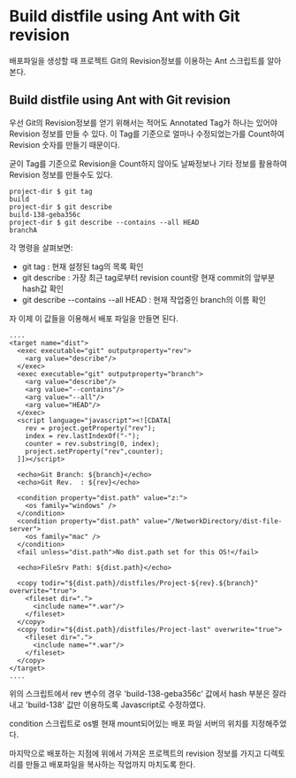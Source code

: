 # Build distfile using Ant with Git revision

배포파일을 생성할 때 프로젝트 Git의 Revision정보를 이용하는 Ant 스크립트를 알아본다.

## Build distfile using Ant with Git revision

우선 Git의 Revision정보를 얻기 위해서는 적어도 Annotated Tag가 하나는 있어야 Revision 정보를 만들 수
있다. 이 Tag를 기준으로 얼마나 수정되었는가를 Count하여 Revision 숫자를 만들기 때문이다.

굳이 Tag를 기준으로 Revision을 Count하지 않아도 날짜정보나 기타 정보를 활용하여 Revision 정보를 만들수도
있다.

    project-dir $ git tag
    build
    project-dir $ git describe
    build-138-geba356c
    project-dir $ git describe --contains --all HEAD
    branchA

각 명령을 살펴보면:

 * git tag : 현재 설정된 tag의 목록 확인
 * git describe : 가장 최근 tag로부터 revision count랑 현재 commit의 앞부분 hash값 확인
 * git describe --contains --all HEAD : 현재 작업중인 branch의 이름 확인

자 이제 이 값들을 이용해서 배포 파일을 만들면 된다.

    ....
    <target name="dist">
      <exec executable="git" outputproperty="rev">
        <arg value="describe"/>
      </exec>
      <exec executable="git" outputproperty="branch">
        <arg value="describe"/>
        <arg value="--contains"/>
        <arg value="--all"/>
        <arg value="HEAD"/>
      </exec>
      <script language="javascript"><![CDATA[
        rev = project.getProperty("rev");
        index = rev.lastIndexOf("-");
        counter = rev.substring(0, index);
        project.setProperty("rev",counter);
      ]]></script>

      <echo>Git Branch: ${branch}</echo>
      <echo>Git Rev.  : ${rev}</echo>

      <condition property="dist.path" value="z:">
        <os family="windows" />
      </condition>
      <condition property="dist.path" value="/NetworkDirectory/dist-file-server">
        <os family="mac" />
      </condition>
      <fail unless="dist.path">No dist.path set for this OS!</fail>

      <echo>FileSrv Path: ${dist.path}</echo>

      <copy todir="${dist.path}/distfiles/Project-${rev}.${branch}" overwrite="true">
        <fileset dir=".">
          <include name="*.war"/>
        </fileset>
      </copy>
      <copy todir="${dist.path}/distfiles/Project-last" overwrite="true">
        <fileset dir=".">
          <include name="*.war"/>
        </fileset>
      </copy>
    </target>
    ....

위의 스크립트에서 rev 변수의 경우 'build-138-geba356c' 값에서 hash 부분은 잘라내고 'build-138' 값만 이용하도록 Javascript로 수정하였다.

condition 스크립트로 os별 현재 mount되어있는 배포 파일 서버의 위치를 지정해주었다.

마지막으로 배포하는 지점에 위에서 가져온 프로젝트의 revision 정보를 가지고 디렉토리를 만들고 배포파일을 복사하는 작업까지 마치도록 한다.

